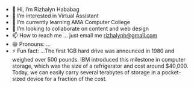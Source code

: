 - 👋 Hi, I’m Rizhalyn Hababag
- 👀 I’m interested in Virtual Assistant
- 🌱 I’m currently learning AMA Computer College
- 💞️ I’m looking to collaborate on content and web design
- 📫 How to reach me ... just email me rizhalynh@gmail.com
- 😄 Pronouns: ...
- ⚡ Fun fact: ...The first 1GB hard drive was announced in 1980 and weighed over 500 pounds. IBM introduced this milestone in computer storage, which was the size of a refrigerator and cost around $40,000. Today, we can easily carry several terabytes of storage in a pocket-sized device for a fraction of the cost.

<!---
RizhaH19/RizhaH19 is a ✨ special ✨ repository because its `README.md` (this file) appears on your GitHub profile.
You can click the Preview link to take a look at your changes.
--->
